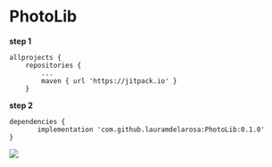 # PhotoLib

**step 1**

	allprojects {
		repositories {
			...
			maven { url 'https://jitpack.io' }
		}
	
**step 2**
  
	dependencies {
	       implementation 'com.github.lauramdelarosa:PhotoLib:0.1.0'
	}

[![](https://jitpack.io/v/lauramdelarosa/PhotoLib.svg)](https://jitpack.io/#lauramdelarosa/PhotoLib)
